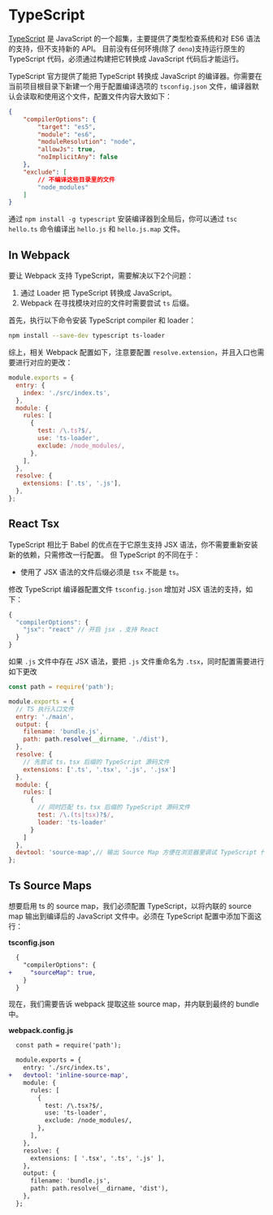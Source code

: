 # TypeScript

[TypeScript](http://www.typescriptlang.org/) 是 JavaScript 的一个超集，主要提供了类型检查系统和对 ES6 语法的支持，但不支持新的 API。 目前没有任何环境(除了 `deno`)支持运行原生的 TypeScript 代码，必须通过构建把它转换成 JavaScript 代码后才能运行。

TypeScript 官方提供了能把 TypeScript 转换成 JavaScript 的编译器。你需要在当前项目根目录下新建一个用于配置编译选项的 `tsconfig.json` 文件，编译器默认会读取和使用这个文件，配置文件内容大致如下：

```json
{
    "compilerOptions": {
        "target": "es5",
        "module": "es6",
        "moduleResolution": "node",
        "allowJs": true,
        "noImplicitAny": false
    },
    "exclude": [
        // 不编译这些目录里的文件
        "node_modules"
    ]
}

```

通过 `npm install -g typescript` 安装编译器到全局后，你可以通过 `tsc hello.ts` 命令编译出 `hello.js` 和 `hello.js.map` 文件。

## In Webpack

要让 Webpack 支持 TypeScript，需要解决以下2个问题：

1. 通过 Loader 把 TypeScript 转换成 JavaScript。
2. Webpack 在寻找模块对应的文件时需要尝试 `ts` 后缀。

首先，执行以下命令安装 TypeScript compiler 和 loader：

```bash
npm install --save-dev typescript ts-loader
```

综上，相关 Webpack 配置如下，注意要配置 `resolve.extension`，并且入口也需要进行对应的更改：

```js
module.exports = {
  entry: {
    index: './src/index.ts',
  },
  module: {
    rules: [
      {
        test: /\.ts?$/,
        use: 'ts-loader',
        exclude: /node_modules/,
      },
    ],
  },
  resolve: {
    extensions: ['.ts', '.js'],
  },
};
```

## React Tsx

TypeScript 相比于 Babel 的优点在于它原生支持 JSX 语法，你不需要重新安装新的依赖，只需修改一行配置。 但 TypeScript 的不同在于：

- 使用了 JSX 语法的文件后缀必须是 `tsx` 不能是 `ts`。

修改 TypeScript 编译器配置文件 `tsconfig.json` 增加对 JSX 语法的支持，如下：

```js
{
  "compilerOptions": {
    "jsx": "react" // 开启 jsx ，支持 React
  }
}
```

如果 `.js` 文件中存在 JSX 语法，要把 `.js` 文件重命名为 `.tsx`，同时配置需要进行如下更改

```js
const path = require('path');

module.exports = {
  // TS 执行入口文件
  entry: './main',
  output: {
    filename: 'bundle.js',
    path: path.resolve(__dirname, './dist'),
  },
  resolve: {
    // 先尝试 ts，tsx 后缀的 TypeScript 源码文件
    extensions: ['.ts', '.tsx', '.js', '.jsx']
  },
  module: {
    rules: [
      {
        // 同时匹配 ts，tsx 后缀的 TypeScript 源码文件
        test: /\.(ts|tsx)?$/,
        loader: 'ts-loader'
      }
    ]
  },
  devtool: 'source-map',// 输出 Source Map 方便在浏览器里调试 TypeScript 代码
};
```

## Ts Source Maps

想要启用 ts 的 source map，我们必须配置 TypeScript，以将内联的 source map 输出到编译后的 JavaScript 文件中。必须在 TypeScript 配置中添加下面这行：

**tsconfig.json**

```diff
  {
    "compilerOptions": {
+     "sourceMap": true,
    }
  }
```

现在，我们需要告诉 webpack 提取这些 source map，并内联到最终的 bundle 中。

**webpack.config.js**

```diff
  const path = require('path');

  module.exports = {
    entry: './src/index.ts',
+   devtool: 'inline-source-map',
    module: {
      rules: [
        {
          test: /\.tsx?$/,
          use: 'ts-loader',
          exclude: /node_modules/,
        },
      ],
    },
    resolve: {
      extensions: [ '.tsx', '.ts', '.js' ],
    },
    output: {
      filename: 'bundle.js',
      path: path.resolve(__dirname, 'dist'),
    },
  };
```